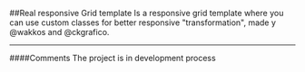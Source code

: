 ##Real responsive Grid template
Is a responsive grid template where you can use custom classes for better responsive "transformation", made y @wakkos and @ckgrafico.

------------------------------------------
####Comments
The project is in development process